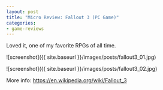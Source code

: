 ```yaml
---
layout: post
title: "Micro Review: Fallout 3 (PC Game)"
categories:
- game-reviews
---
```



Loved it, one of my favorite RPGs of all time. 


![screenshot]({{ site.baseurl }}/images/posts/fallout3_01.jpg)

![screenshot]({{ site.baseurl }}/images/posts/fallout3_02.jpg)


<p>More info: <a href="https://en.wikipedia.org/wiki/Fallout_3">https://en.wikipedia.org/wiki/Fallout_3</a><p>

